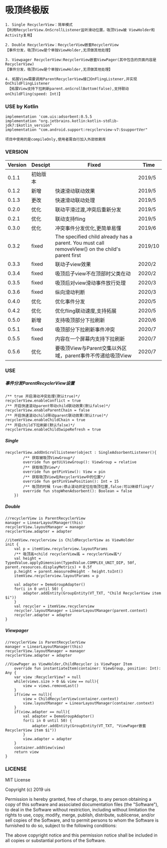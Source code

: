 # 吸顶终极版

    1. Single RecyclerView：简单模式
    【利用RecyclerView.OnScrollListener监听滑动位置，吸顶View被 ViewHolder和Activity复用】
    
    2. Double RecyclerView：RecyclerView嵌套RecyclerView
    【事件分发，吸顶View是个单独ViewHolder,无须做其他处理】
    
    3. Viewpager RecyclerView:RecyclerView嵌套ViewPager(其中包含的页面内容是RecyclerView)
    【事件分发，吸顶View是个单独ViewHolder,无须做其他处理】

    4. 拓展View需要调用ParentRecyclerView接口OnFlingListener,并实现OnChildFlingListener
     【拓展View支持下拉刷新parent.onScrollBottom(false),支持联动onChildFling(speed: Int)】
    
### USE by Kotlin
    implementation 'com.uis:adsorbent:0.5.5
    implementation "org.jetbrains.kotlin:kotlin-stdlib-jdk7:$kotlin_version"
    implementation "com.android.support:recyclerview-v7:$supportVer"

``` 项目中使用的是compileOnly,使用者需自行加入外部依赖库 ```

### VERSION

Version|Descipt|Fixed|Time
----|----|----|----
0.1.1|初始版本| |2019/5
0.1.2|新增|快速滑动联动效果|2019/5
0.1.3|更改|快速滑动联动处理|2019/5
0.2.0|优化|联动平滑过渡,冲突后重新分发|2019/5
0.2.1|优化|联动支持fling|2019/5
0.3.0|优化|冲突事件分发优化,更简单易懂|2019/6
0.3.2|fixed|The specified child already has a parent. You must call removeView() on the child's parent first|2019/10
0.3.3|fixed|联动子view效果|2020/2
0.3.4|fixed|吸顶后子view不在顶部时父类在动|2020/2
0.3.5|fixed|吸顶后对view滑动事件放行处理|2020/3
0.3.6|fixed|纵向滑动判断|2020/3
0.4.0|优化|优化事件分发|2020/5
0.4.2|优化|优化fling联动速度,支持拓展|2020/5
0.5.0|新增|支持吸顶部分下拉刷新|2020/6
0.5.1|fixed|吸顶部分下拉刷新事件冲突|2020/7
0.5.5|fixed|内容在一个屏幕内支持下拉刷新|2020/7
0.5.6|优化|要吸顶View与Parent交集以外区域，parent事件不传递给吸顶View|2020/7

### USE
##### 事件分发ParentRecyclerView设置
    /** true 开启滑动冲突处理(默认true)*/
    recyclerView.enableConflict = true
    /** 开启快速滚动parent带动child联动效果(默认false)*/
    recyclerView.enableParentChain = false
    /** 开启快速滚动child带动parent联动效果(默认true)*/
    recyclerView.enableChildChain = true
    /** 开启child下拉刷新(默认false)*/
    recyclerView.enableChildSwipeRefresh = true
    
##### Single
    recyclerView.addOnScrollListener(object : SingleAdsorbentListener(){
            /** 获取被吸顶ViewGroup*/
            override fun getUiViewGroup(): ViewGroup = relative
            /** 获取吸顶View*/
            override fun getPinView(): View = pin
            /** 获取吸顶View在RecyclerView中的位置*/
            override fun getPinViewPosition(): Int = 15
            /** 吸顶的时候 true:停止滚动并定位在吸顶位置,false:可以继续fling*/
            override fun stopWhenAdsorbent(): Boolean = false
        })
##### Double
    //recyclerView is ParentRecyclerView
    manager = LinearLayoutManager(this)
    recyclerView.layoutManager = manager
    recyclerView.adapter = adapter
    
    //itemView.recyclerview is ChildRecyclerView as ViewHolder
    init {
        val p = itemView.recyclerview.layoutParams
        /** 吸顶高+child recyclerView高 = recyclerView高*/
        val height = TypedValue.applyDimension(TypedValue.COMPLEX_UNIT_DIP, 50f, parent.resources.displayMetrics) + 0.5f
        p.height = parent.measuredHeight - height.toInt()
        itemView.recyclerview.layoutParams = p

        val adapter = DemoGroupAdapter()
        for(i in 0 until 50) {
            adapter.addEntity(GroupEntity(VT_TXT, "Child RecyclerView item $i"))
        }
        val recycler = itemView.recyclerview
        recycler.layoutManager = LinearLayoutManager(parent.context)
        recycler.adapter = adapter
    }

##### Viewpager
    //recyclerView is ParentRecyclerView
    manager = LinearLayoutManager(this)
    recyclerView.layoutManager = manager
    recyclerView.adapter = adapter
    
    //ViewPager as ViewHolder,ChildRecycler is ViewPager Item
        override fun instantiateItem(container: ViewGroup, position: Int): Any {
        var view :RecyclerView? = null
        while(views.size > 0 && view == null){
            view = views.removeLast()
        }
        if(view == null){
            view = ChildRecyclerView(container.context)
            view.layoutManager = LinearLayoutManager(container.context)
        }
        if(view.adapter == null){
            val adapter = DemoGroupAdapter()
            for(i in 0 until 50) {
                adapter.addEntity(GroupEntity(VT_TXT, "ViewPager嵌套RecyclerView item $i"))
            }
            view.adapter = adapter
        }
        container.addView(view)
        return view
    }

### LICENSE
MIT License

Copyright (c) 2019 uis

Permission is hereby granted, free of charge, to any person obtaining a copy
of this software and associated documentation files (the "Software"), to deal
in the Software without restriction, including without limitation the rights
to use, copy, modify, merge, publish, distribute, sublicense, and/or sell
copies of the Software, and to permit persons to whom the Software is
furnished to do so, subject to the following conditions:

The above copyright notice and this permission notice shall be included in all
copies or substantial portions of the Software.